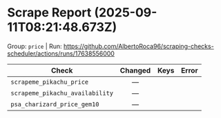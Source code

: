 # Scrape Report (2025-09-11T08:21:48.673Z)

Group: `price`  |  Run: https://github.com/AlbertoRoca96/scraping-checks-scheduler/actions/runs/17638556000

| Check | Changed | Keys | Error |
|---|:---:|:--|:--|
| `scrapeme_pikachu_price` | — |  |  |
| `scrapeme_pikachu_availability` | — |  |  |
| `psa_charizard_price_gem10` | — |  |  |

